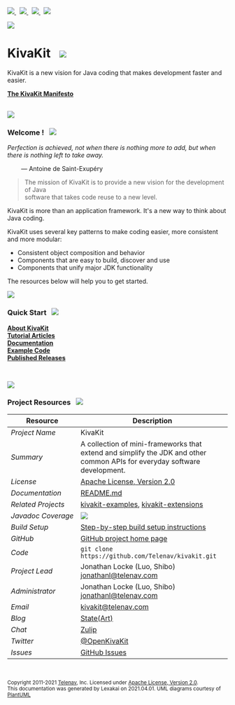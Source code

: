 [//]: # (start-user-text)

<a href="https://github.com/Telenav/kivakit">
<img src="https://telenav.github.io/telenav-assets/images/logos/github/github-32.png" srcset="https://telenav.github.io/telenav-assets/images/logos/github/github-32-2x.png 2x"/>
</a>
&nbsp;
<a href="https://twitter.com/openkivakit">
<img src="https://telenav.github.io/telenav-assets/images/logos/twitter/twitter-32.png" srcset="https://telenav.github.io/telenav-assets/images/logos/twitter/twitter-32-2x.png 2x"/>
</a>
&nbsp;
<a href="https://kivakit.zulipchat.com">
<img src="https://telenav.github.io/telenav-assets/images/logos/zulip/zulip-32.png" srcset="https://telenav.github.io/telenav-assets/images/logos/zulip/zulip-32-2x.png 2x"/>
</a>
&nbsp;
<a href="https://state-of-the-art.org">
<img src="https://telenav.github.io/telenav-assets/images/icons/blog-32.png" srcset="https://telenav.github.io/telenav-assets/images/icons/blog-32-2x.png 2x"/>
</a>

![](https://telenav.github.io/telenav-assets/images/backgrounds/kivakit-background.png)

[//]: # (end-user-text)

# KivaKit &nbsp;&nbsp;<img src="https://telenav.github.io/telenav-assets/images/logos/kivakit/kivakit-64.png" srcset="https://telenav.github.io/telenav-assets/images/logos/kivakit/kivakit-64-2x.png 2x"/>

KivaKit is a new vision for Java coding that makes development faster and easier.

[**The KivaKit Manifesto**](https://medium.com/@jonathanlocke/kivakit-a-new-vision-for-java-66e7f6b18ae6)  

<br/>

<img src="https://telenav.github.io/telenav-assets/images/separators/horizontal-line-512.png" srcset="https://telenav.github.io/telenav-assets/images/separators/horizontal-line-512-2x.png 2x"/>

[//]: # (start-user-text)

### Welcome <a name = "welcome"></a>! &nbsp; <img src="https://telenav.github.io/telenav-assets/images/icons/stars-32.png" srcset="https://telenav.github.io/telenav-assets/images/icons/stars-32-2x.png 2x"/>

*Perfection is achieved, not when there is nothing more to add, but when there is nothing left to take away.*

&nbsp; &nbsp; &nbsp; &nbsp; &mdash; Antoine de Saint-Exup&eacute;ry

> The mission of KivaKit is to provide a new vision for the development of Java  
> software that takes code reuse to a new level.

KivaKit is more than an application framework. It's a new way to think about Java coding. 

KivaKit uses several key patterns to make coding easier, more consistent and more modular:

 - Consistent object composition and behavior
 - Components that are easy to build, discover and use
 - Components that unify major JDK functionality

The resources below will help you to get started.

<img src="https://telenav.github.io/telenav-assets/images/separators/horizontal-line-128.png" srcset="https://telenav.github.io/telenav-assets/images/separators/horizontal-line-128-2x.png 2x"/>

### Quick Start <a name = "quick-start"></a>&nbsp; <img src="https://telenav.github.io/telenav-assets/images/icons/rocket-32.png" srcset="https://telenav.github.io/telenav-assets/images/icons/rocket-32-2x.png 2x"/>

[**About KivaKit**](https://github.com/Telenav/kivakit/tree/master#about)  
[**Tutorial Articles**](https://state-of-the-art.org/)  
[**Documentation**](https://github.com/Telenav/kivakit/tree/master#readme)  
[**Example Code**](https://github.com/Telenav/kivakit-examples)  
[**Published Releases**](https://repo1.maven.org/maven2/com/telenav/kivakit/)

&nbsp;

<img src="https://telenav.github.io/telenav-assets/images/separators/horizontal-line-128.png" srcset="https://telenav.github.io/telenav-assets/images/separators/horizontal-line-128-2x.png 2x"/>

### Project Resources <a name = "project-resources"></a> &nbsp; <img src="https://telenav.github.io/telenav-assets/images/icons/water-24.png" srcset="https://telenav.github.io/telenav-assets/images/icons/water-24-2x.png 2x"/>

| Resource                | Description                                                                                                                                                               |
|-------------------------|---------------------------------------------------------------------------------------------------------------------------------------------------------------------------|
| *Project&nbsp;Name*     | KivaKit                                                                                                                                                                   |
| *Summary*               | A collection of mini-frameworks that extend and simplify the JDK and other common APIs for everyday software development.                                                 |
| *License*               | [Apache License, Version 2.0](LICENSE)                                                                                                                                    |
| *Documentation*         | [README.md](https://github.com/Telenav/kivakit)                                                                                                                           |
| *Related&nbsp;Projects* | [kivakit-examples](https://github.com/Telenav/kivakit-examples), [kivakit-extensions](https://github.com/Telenav/kivakit)                                                 |
| *Javadoc&nbsp;Coverage* | <img src="https://telenav.github.io/telenav-assets/images/meters/meter-90-96.png" srcset="https://telenav.github.io/telenav-assets/images/meters/meter-90-96-2x.png 2x"/> |
| *Build Setup*           | [Step-by-step build setup instructions](https://github.com/Telenav/kivakit/blob/develop/documentation/overview/setup.md)                                                  |          
| *GitHub*                | [GitHub project home page](https://github.com/Telenav/kivakit)                                                                                                            |
| *Code*                  | `git clone https://github.com/Telenav/kivakit.git`                                                                                                                        |
| *Project&nbsp;Lead*     | Jonathan Locke (Luo, Shibo) <br/> [jonathanl@telenav.com](mailto:jonathanl@telenav.com)                                                                                   |
| *Administrator*         | Jonathan Locke (Luo, Shibo) <br/> [jonathanl@telenav.com](mailto:jonathanl@telenav.com)                                                                                   |
| *Email*                 | [kivakit@telenav.com](mailto:kivakit@telenav.com)                                                                                                                         |
| *Blog*                  | [State(Art)](https://state-of-the-art.org)                                                                                                                                |
| *Chat*                  | [Zulip](https://kivakit.zulip.com)                                                                                                                                        |
| *Twitter*               | [@OpenKivaKit](https://twitter.com/openkivakit)                                                                                                                           |
| *Issues*                | [GitHub Issues](https://github.com/Telenav/kivakit/issues)                                                                                                                |

<br/>


[//]: # (end-user-text)


<sub>Copyright 2011-2021 [Telenav](https://telenav.com), Inc. Licensed under [Apache License, Version 2.0](LICENSE).</sub>  
<sub>This documentation was generated by Lexakai on 2021.04.01. UML diagrams courtesy of [PlantUML](https://plantuml.com)</sub>
